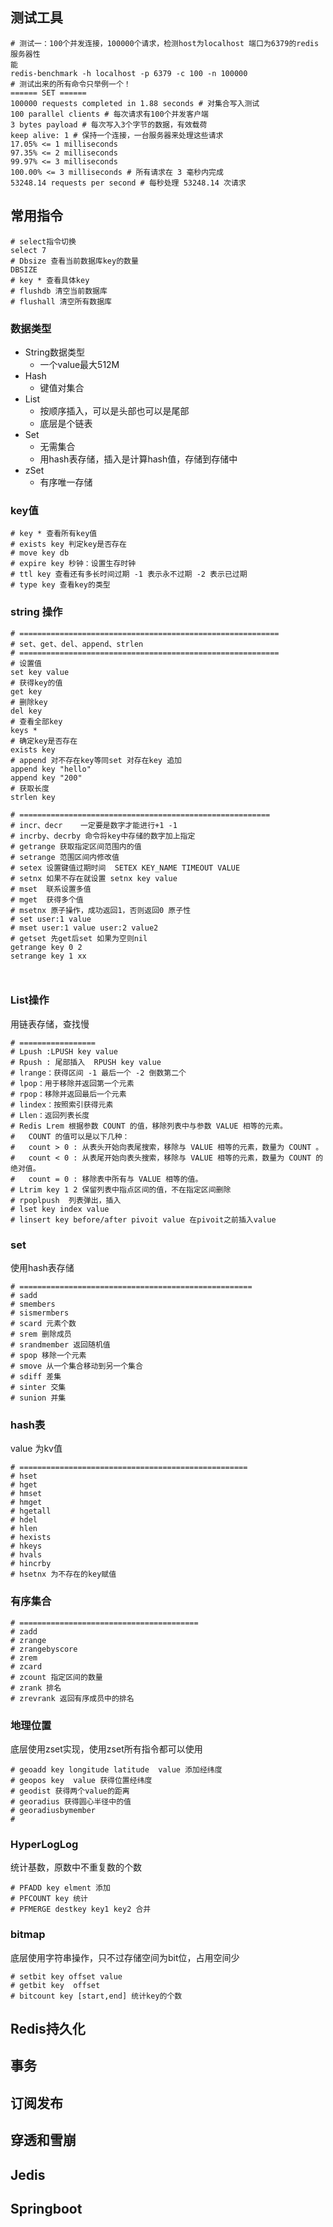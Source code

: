 ## 测试工具

```
# 测试一：100个并发连接，100000个请求，检测host为localhost 端口为6379的redis服务器性
能
redis-benchmark -h localhost -p 6379 -c 100 -n 100000
# 测试出来的所有命令只举例一个！
====== SET ======
100000 requests completed in 1.88 seconds # 对集合写入测试
100 parallel clients # 每次请求有100个并发客户端
3 bytes payload # 每次写入3个字节的数据，有效载荷
keep alive: 1 # 保持一个连接，一台服务器来处理这些请求
17.05% <= 1 milliseconds
97.35% <= 2 milliseconds
99.97% <= 3 milliseconds
100.00% <= 3 milliseconds # 所有请求在 3 毫秒内完成
53248.14 requests per second # 每秒处理 53248.14 次请求
```

## 常用指令

```shell
# select指令切换
select 7
# Dbsize 查看当前数据库key的数量
DBSIZE
# key * 查看具体key
# flushdb 清空当前数据库
# flushall 清空所有数据库
```

### 数据类型

+ String数据类型
  + 一个value最大512M
+ Hash
  + 键值对集合
+ List
  + 按顺序插入，可以是头部也可以是尾部
  + 底层是个链表
+ Set
  + 无需集合
  + 用hash表存储，插入是计算hash值，存储到存储中
+ zSet
  + 有序唯一存储

### key值

```
# key * 查看所有key值
# exists key 判定key是否存在
# move key db
# expire key 秒钟：设置生存时钟
# ttl key 查看还有多长时间过期 -1 表示永不过期 -2 表示已过期
# type key 查看key的类型
```

### string 操作

```shell
# ==========================================================
# set、get、del、append、strlen
# ==========================================================
# 设置值
set key value
# 获得key的值
get key
# 删除key
del key
# 查看全部key
keys *
# 确定key是否存在
exists key
# append 对不存在key等同set 对存在key 追加
append key "hello" 
append key "200"
# 获取长度
strlen key

# ========================================================
# incr、decr    一定要是数字才能进行+1 -1
# incrby、decrby 命令将key中存储的数字加上指定
# getrange 获取指定区间范围内的值
# setrange 范围区间内修改值
# setex 设置键值过期时间  SETEX KEY_NAME TIMEOUT VALUE
# setnx 如果不存在就设置 setnx key value
# mset  联系设置多值
# mget  获得多个值
# msetnx 原子操作，成功返回1，否则返回0 原子性
# set user:1 value
# mset user:1 value user:2 value2
# getset 先get后set 如果为空则nil
getrange key 0 2
setrange key 1 xx



```

### List操作

用链表存储，查找慢

```shell
# =================
# Lpush :LPUSH key value
# Rpush : 尾部插入  RPUSH key value
# lrange：获得区间 -1 最后一个 -2 倒数第二个
# lpop：用于移除并返回第一个元素
# rpop：移除并返回最后一个元素
# lindex：按照索引获得元素
# Llen：返回列表长度
# Redis Lrem 根据参数 COUNT 的值，移除列表中与参数 VALUE 相等的元素。
# 	COUNT 的值可以是以下几种：
# 	count > 0 : 从表头开始向表尾搜索，移除与 VALUE 相等的元素，数量为 COUNT 。
# 	count < 0 : 从表尾开始向表头搜索，移除与 VALUE 相等的元素，数量为 COUNT 的绝对值。
# 	count = 0 : 移除表中所有与 VALUE 相等的值。
# Ltrim key 1 2 保留列表中指点区间的值，不在指定区间删除
# rpoplpush  列表弹出，插入
# lset key index value 
# linsert key before/after pivoit value 在pivoit之前插入value
```

### set

使用hash表存储

```shell
# ====================================================
# sadd
# smembers
# sismermbers
# scard 元素个数
# srem 删除成员
# srandmember 返回随机值
# spop 移除一个元素
# smove 从一个集合移动到另一个集合
# sdiff 差集
# sinter 交集
# sunion 并集
```

### hash表

value 为kv值

```shell
# ===================================================
# hset
# hget
# hmset
# hmget
# hgetall
# hdel
# hlen
# hexists
# hkeys
# hvals
# hincrby
# hsetnx 为不存在的key赋值
```

### 有序集合

```shell
# ========================================
# zadd
# zrange
# zrangebyscore
# zrem
# zcard
# zcount 指定区间的数量
# zrank 排名
# zrevrank 返回有序成员中的排名
```

### 地理位置

底层使用zset实现，使用zset所有指令都可以使用

```shell
# geoadd key longitude latitude  value 添加经纬度
# geopos key  value 获得位置经纬度
# geodist 获得两个value的距离
# georadius 获得圆心半径中的值
# georadiusbymember
# 
```

### HyperLogLog

统计基数，原数中不重复数的个数

```shell
# PFADD key elment 添加
# PFCOUNT key 统计
# PFMERGE destkey key1 key2 合并 
```

### bitmap

底层使用字符串操作，只不过存储空间为bit位，占用空间少

```shell
# setbit key offset value 
# getbit key  offset
# bitcount key [start,end] 统计key的个数
```

## Redis持久化

## 事务

## 订阅发布

## 穿透和雪崩

## Jedis

## Springboot



